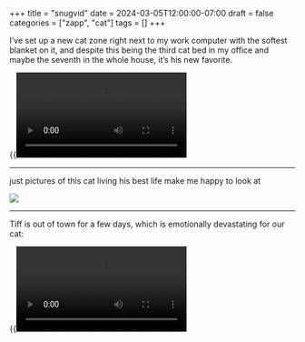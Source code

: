 +++
title = "snugvid"
date = 2024-03-05T12:00:00-07:00
draft = false
categories = ["zapp", "cat"]
tags = []
+++

I’ve set up a new cat zone right next to my work computer with the softest blanket on it, and despite this being the third cat bed in my office and maybe the seventh in the whole house, it’s his new favorite.

{{<video src="snug.mp4">}}

-----

just pictures of this cat living his best life make me happy to look at

![](./chill.png)

-----

Tiff is out of town for a few days, which is emotionally devastating for our cat:

{{<video src="wheel.mp4">}}